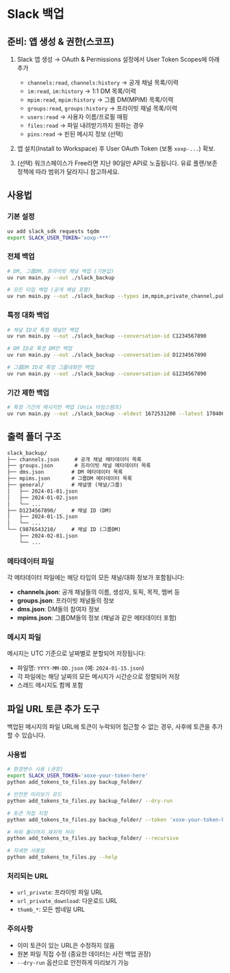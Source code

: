 # Slack 백업

## 준비: 앱 생성 & 권한(스코프)

1. Slack 앱 생성 → OAuth & Permissions 설정에서 User Token Scopes에 아래 추가

    - `channels:read`, `channels:history` → 공개 채널 목록/이력
    - `im:read`, `im:history` → 1:1 DM 목록/이력
    - `mpim:read`, `mpim:history` → 그룹 DM(MPIM) 목록/이력
    - `groups:read`, `groups:history` → 프라이빗 채널 목록/이력
    - `users:read` → 사용자 이름/프로필 매핑
    - `files:read` → 파일 내려받기까지 원하는 경우
    - `pins:read` → 핀된 메시지 정보 (선택)

2. 앱 설치(Install to Workspace) 후 User OAuth Token (보통 `xoxp-...`) 확보.

3. (선택) 워크스페이스가 Free라면 지난 90일만 API로 노출됩니다. 유료 플랜/보존정책에 따라 범위가 달라지니 참고하세요.

## 사용법

### 기본 설정
```bash
uv add slack_sdk requests tqdm
export SLACK_USER_TOKEN='xoxp-***'
```

### 전체 백업
```bash
# DM, 그룹DM, 프라이빗 채널 백업 (기본값)
uv run main.py --out ./slack_backup

# 모든 타입 백업 (공개 채널 포함)
uv run main.py --out ./slack_backup --types im,mpim,private_channel,public_channel
```

### 특정 대화 백업
```bash
# 채널 ID로 특정 채널만 백업
uv run main.py --out ./slack_backup --conversation-id C1234567890

# DM ID로 특정 DM만 백업
uv run main.py --out ./slack_backup --conversation-id D1234567890

# 그룹DM ID로 특정 그룹대화만 백업
uv run main.py --out ./slack_backup --conversation-id G1234567890
```

### 기간 제한 백업
```bash
# 특정 기간의 메시지만 백업 (Unix 타임스탬프)
uv run main.py --out ./slack_backup --oldest 1672531200 --latest 1704067200
```

## 출력 폴더 구조

```md
slack_backup/
├── channels.json     # 공개 채널 메타데이터 목록
├── groups.json       # 프라이빗 채널 메타데이터 목록
├── dms.json         # DM 메타데이터 목록
├── mpims.json       # 그룹DM 메타데이터 목록
├── general/         # 채널명 (채널/그룹)
│   ├── 2024-01-01.json
│   ├── 2024-01-02.json
│   └── ...
├── D1234567890/     # 채널 ID (DM)
│   ├── 2024-01-15.json
│   └── ...
└── C9876543210/     # 채널 ID (그룹DM)
    ├── 2024-02-01.json
    └── ...
```

### 메타데이터 파일

각 메타데이터 파일에는 해당 타입의 모든 채널/대화 정보가 포함됩니다:

- **channels.json**: 공개 채널들의 이름, 생성자, 토픽, 목적, 멤버 등
- **groups.json**: 프라이빗 채널들의 정보
- **dms.json**: DM들의 참여자 정보
- **mpims.json**: 그룹DM들의 정보 (채널과 같은 메타데이터 포함)

### 메시지 파일

메시지는 UTC 기준으로 날짜별로 분할되어 저장됩니다:
- 파일명: `YYYY-MM-DD.json` (예: `2024-01-15.json`)
- 각 파일에는 해당 날짜의 모든 메시지가 시간순으로 정렬되어 저장
- 스레드 메시지도 함께 포함

## 파일 URL 토큰 추가 도구

백업된 메시지의 파일 URL에 토큰이 누락되어 접근할 수 없는 경우, 사후에 토큰을 추가할 수 있습니다.

### 사용법

```bash
# 환경변수 사용 (권장)
export SLACK_USER_TOKEN='xoxe-your-token-here'
python add_tokens_to_files.py backup_folder/

# 안전한 미리보기 모드
python add_tokens_to_files.py backup_folder/ --dry-run

# 토큰 직접 지정
python add_tokens_to_files.py backup_folder/ --token 'xoxe-your-token-here'

# 하위 폴더까지 재귀적 처리
python add_tokens_to_files.py backup_folder/ --recursive

# 자세한 사용법
python add_tokens_to_files.py --help
```

### 처리되는 URL
- `url_private`: 프라이빗 파일 URL
- `url_private_download`: 다운로드 URL
- `thumb_*`: 모든 썸네일 URL

### 주의사항
- 이미 토큰이 있는 URL은 수정하지 않음
- 원본 파일 직접 수정 (중요한 데이터는 사전 백업 권장)
- `--dry-run` 옵션으로 안전하게 미리보기 가능
